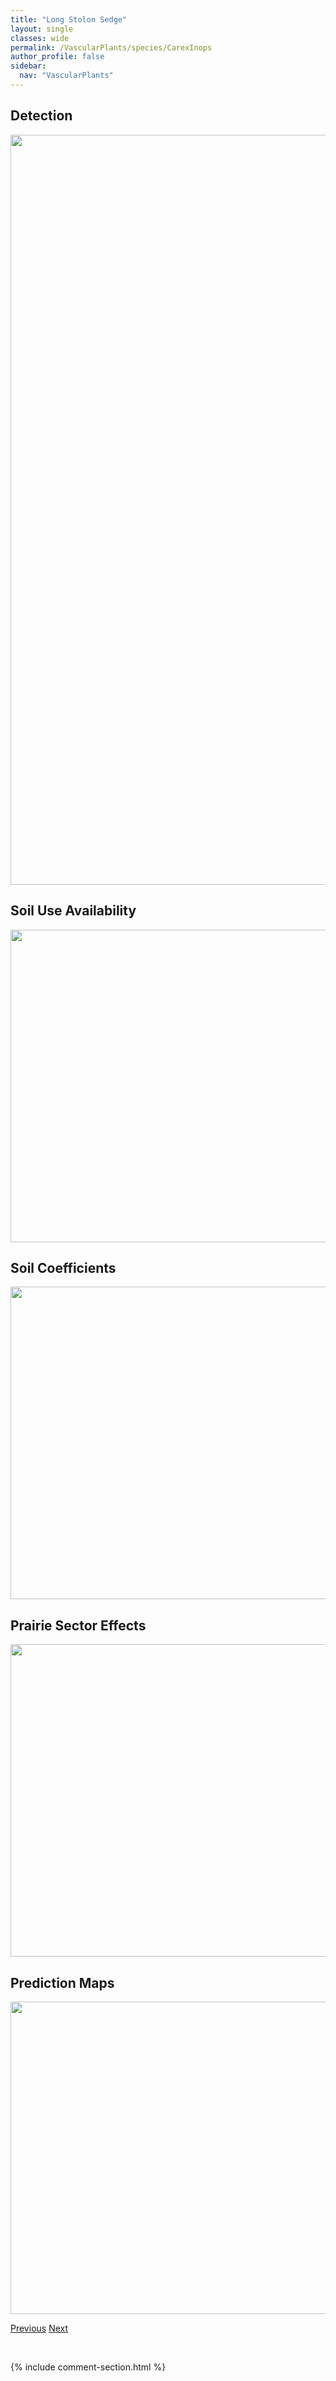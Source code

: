 ```yaml
---
title: "Long Stolon Sedge"
layout: single
classes: wide
permalink: /VascularPlants/species/CarexInops
author_profile: false
sidebar:
  nav: "VascularPlants"
---
```


<h2>Detection</h2>

<a href="https://drive.google.com/uc?export=view&id=1KN-UPQEaRDN86jMHMwCT9qAxrDglP-na">
<img src="https://drive.google.com/uc?export=view&id=1KN-UPQEaRDN86jMHMwCT9qAxrDglP-na" height = "1200" width = "800">
</a>


<h2>Soil Use Availability</h2>

<a href="https://drive.google.com/uc?export=view&id=1qSMgmOAJSepGqwY9L7UOcH7O6pjZqezQ">
<img src="https://drive.google.com/uc?export=view&id=1qSMgmOAJSepGqwY9L7UOcH7O6pjZqezQ" height = "500" width = "1000">
</a>


<h2>Soil Coefficients</h2>

<a href="https://drive.google.com/uc?export=view&id=1FtU3XR5R0qFPowZbtmGABPfmI13XkIwL">
<img src="https://drive.google.com/uc?export=view&id=1FtU3XR5R0qFPowZbtmGABPfmI13XkIwL" height = "500" width = "1000">
</a>


<h2>Prairie Sector Effects</h2>

<a href="https://drive.google.com/uc?export=view&id=1exS3CWDj-o_Fa-PBLneADydGhwMnEzlO">
<img src="https://drive.google.com/uc?export=view&id=1exS3CWDj-o_Fa-PBLneADydGhwMnEzlO" height = "500" width = "1000">
</a>


<h2>Prediction Maps</h2>

<a href="https://drive.google.com/uc?export=view&id=16V_bbNJT_qnWsdm2ouboaUkeRwbnfZ1z">
<img src="https://drive.google.com/uc?export=view&id=16V_bbNJT_qnWsdm2ouboaUkeRwbnfZ1z" height = "500" width = "1000">
</a>


<a href="/DevelopmentWebsite/VascularPlants/species/CarexHoughtoniana" class="pagination--pager" title="Carex houghtoniana">Previous</a> <a href="/DevelopmentWebsite/VascularPlants/species/CarexInterior" class="pagination--pager" title="Inland Sedge">Next</a>

<p>&nbsp;</p>

{% include comment-section.html %}
